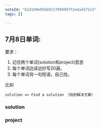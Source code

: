 ```yaml
---
noteId: "b2d1d9e05bb911f090997f2edad572c5"
tags: []

---
```


## 7月8日单词:
要求：

1. 记住两个单词(solution和project)意思 
2. 每个单词边读边抄写20遍。
3. 每个单词背一句短语，自己找。

比如
```
solution => Find a solution （找到解决方案）

```
### solution


### project 